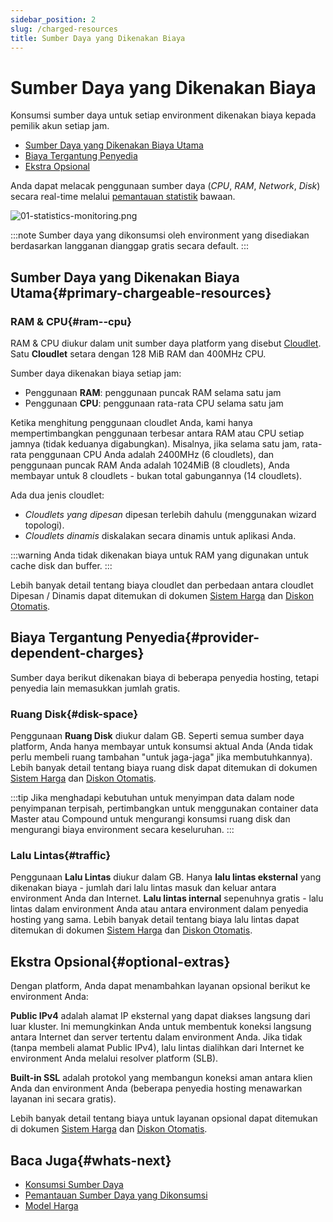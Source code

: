 ```yaml
---
sidebar_position: 2
slug: /charged-resources
title: Sumber Daya yang Dikenakan Biaya
---
```


# Sumber Daya yang Dikenakan Biaya

Konsumsi sumber daya untuk setiap environment dikenakan biaya kepada pemilik akun setiap jam.

* [Sumber Daya yang Dikenakan Biaya Utama](https://docs.dewacloud.com/docs/#primary-chargeable-resources)
* [Biaya Tergantung Penyedia](https://docs.dewacloud.com/docs/#provider-dependent-charges)
* [Ekstra Opsional](https://docs.dewacloud.com/docs/#optional-extras)

Anda dapat melacak penggunaan sumber daya (_CPU_, _RAM_, _Network_, _Disk_) secara real-time melalui [pemantauan statistik](https://docs.dewacloud.com/docs/view-app-statistics/) bawaan.

![01-statistics-monitoring.png](#)

:::note Sumber daya yang dikonsumsi oleh environment yang disediakan berdasarkan langganan dianggap gratis secara default. :::

## Sumber Daya yang Dikenakan Biaya Utama{#primary-chargeable-resources}

### RAM & CPU{#ram--cpu}

RAM & CPU diukur dalam unit sumber daya platform yang disebut [Cloudlet](https://docs.dewacloud.com/docs/cloudlet/).  
Satu **Cloudlet** setara dengan 128 MiB RAM dan 400MHz CPU.

Sumber daya dikenakan biaya setiap jam:

* Penggunaan **RAM**: penggunaan puncak RAM selama satu jam
* Penggunaan **CPU**: penggunaan rata-rata CPU selama satu jam

Ketika menghitung penggunaan cloudlet Anda, kami hanya mempertimbangkan penggunaan terbesar antara RAM atau CPU setiap jamnya (tidak keduanya digabungkan). Misalnya, jika selama satu jam, rata-rata penggunaan CPU Anda adalah 2400MHz (6 cloudlets), dan penggunaan puncak RAM Anda adalah 1024MiB (8 cloudlets), Anda membayar untuk 8 cloudlets - bukan total gabungannya (14 cloudlets).

Ada dua jenis cloudlet:

* _Cloudlets yang dipesan_ dipesan terlebih dahulu (menggunakan wizard topologi).
* _Cloudlets dinamis_ diskalakan secara dinamis untuk aplikasi Anda.

:::warning Anda tidak dikenakan biaya untuk RAM yang digunakan untuk cache disk dan buffer. :::

Lebih banyak detail tentang biaya cloudlet dan perbedaan antara cloudlet Dipesan / Dinamis dapat ditemukan di dokumen [Sistem Harga](https://docs.dewacloud.com/docs/pricing-model/) dan [Diskon Otomatis](https://docs.dewacloud.com/docs/automatic-discounts/#ramcpu).

## Biaya Tergantung Penyedia{#provider-dependent-charges}

Sumber daya berikut dikenakan biaya di beberapa penyedia hosting, tetapi penyedia lain memasukkan jumlah gratis.

### Ruang Disk{#disk-space}

Penggunaan **Ruang Disk** diukur dalam GB. Seperti semua sumber daya platform, Anda hanya membayar untuk konsumsi aktual Anda (Anda tidak perlu membeli ruang tambahan "untuk jaga-jaga" jika membutuhkannya). Lebih banyak detail tentang biaya ruang disk dapat ditemukan di dokumen [Sistem Harga](https://docs.dewacloud.com/docs/pricing-model/) dan [Diskon Otomatis](https://docs.dewacloud.com/docs/automatic-discounts/#disk-space).

:::tip Jika menghadapi kebutuhan untuk menyimpan data dalam node penyimpanan terpisah, pertimbangkan untuk menggunakan container data Master atau Compound untuk mengurangi konsumsi ruang disk dan mengurangi biaya environment secara keseluruhan. :::

### Lalu Lintas{#traffic}

Penggunaan **Lalu Lintas** diukur dalam GB. Hanya __lalu lintas eksternal__ yang dikenakan biaya - jumlah dari lalu lintas masuk dan keluar antara environment Anda dan Internet. __Lalu lintas internal__ sepenuhnya gratis - lalu lintas dalam environment Anda atau antara environment dalam penyedia hosting yang sama. Lebih banyak detail tentang biaya lalu lintas dapat ditemukan di dokumen [Sistem Harga](https://docs.dewacloud.com/docs/pricing-model/) dan [Diskon Otomatis](https://docs.dewacloud.com/docs/automatic-discounts/#traffic).

## Ekstra Opsional{#optional-extras}

Dengan platform, Anda dapat menambahkan layanan opsional berikut ke environment Anda:

**Public IPv4** adalah alamat IP eksternal yang dapat diakses langsung dari luar kluster. Ini memungkinkan Anda untuk membentuk koneksi langsung antara Internet dan server tertentu dalam environment Anda. Jika tidak (tanpa membeli alamat Public IPv4), lalu lintas dialihkan dari Internet ke environment Anda melalui resolver platform (SLB).

**Built-in SSL** adalah protokol yang membangun koneksi aman antara klien Anda dan environment Anda (beberapa penyedia hosting menawarkan layanan ini secara gratis).

Lebih banyak detail tentang biaya untuk layanan opsional dapat ditemukan di dokumen [Sistem Harga](https://docs.dewacloud.com/docs/pricing-model/) dan [Diskon Otomatis](https://docs.dewacloud.com/docs/automatic-discounts/#options).

## Baca Juga{#whats-next}

* [Konsumsi Sumber Daya](https://docs.dewacloud.com/docs/resource-consumption/)
* [Pemantauan Sumber Daya yang Dikonsumsi](https://docs.dewacloud.com/docs/monitoring-consumed-resources/)
* [Model Harga](https://docs.dewacloud.com/docs/pricing-model/)